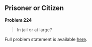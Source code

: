 Prisoner or Citizen
-------------------

**Problem 224**

> In jail or at large?

Full problem statement is available [here][mirror].

[mirror]: https://github.com/rdtsc/codeeval-problem-statements/tree/master/hard/224-prisoner-or-citizen/
          "View Problem Statement Mirror"
